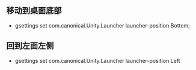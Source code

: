 ## 移动到桌面底部
- gsettings set com.canonical.Unity.Launcher launcher-position Bottom;
## 回到左面左侧
- gsettings set com.canonical.Unity.Launcher launcher-position Left 
